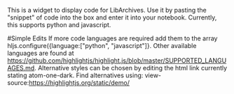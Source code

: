 This is a widget to display code for LibArchives. Use it by pasting the "snippet" of code into the box and enter it into your notebook. Currently, this supports python and javascript. 

#Simple Edits
If more code languages are required add them to the array hljs.configure({language:["python", "javascript"]}.
Other available languages are found at https://github.com/highlightjs/highlight.js/blob/master/SUPPORTED_LANGUAGES.md.
Alternative styles can be chosen by editing the html link currently stating atom-one-dark.
Find alternatives using: view-source:https://highlightjs.org/static/demo/ 
